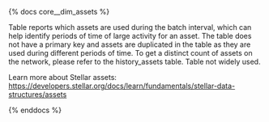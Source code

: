 {% docs core__dim_assets %}

Table reports which assets are used during the batch interval, which can help identify periods of time of large activity for an asset. The table does not have a primary key and assets are duplicated in the table as they are used during different periods of time. To get a distinct count of assets on the network, please refer to the history_assets table. Table not widely used.

Learn more about Stellar assets: https://developers.stellar.org/docs/learn/fundamentals/stellar-data-structures/assets

{% enddocs %}
